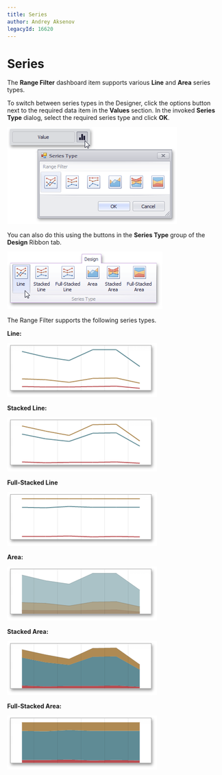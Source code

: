 ```yaml
---
title: Series
author: Andrey Aksenov
legacyId: 16620
---
```

# Series
The **Range Filter** dashboard item supports various **Line** and **Area** series types.

To switch between series types in the Designer, click the options button next to the required data item in the **Values** section. In the invoked **Series Type** dialog, select the required series type and click **OK**.

![RangeFilter_SeriesTypes](../../../../images/img20159.png)

You can also do this using the buttons in the **Series Type** group of the **Design** Ribbon tab.

![RangeFilter_SeriesTypes_Ribbon](../../../../images/img20158.png)

The Range Filter supports the following series types.

**Line:**

![RangeFilter_SeriesTypes_Line](../../../../images/img20163.png)

**Stacked Line:**

![RangeFilter_SeriesTypes_StackedLine](../../../../images/img20165.png)

**Full-Stacked Line**

![RangeFilter_SeriesTypes_FullStackedLine](../../../../images/img20162.png)

**Area:**

![RangeFilter_SeriesTypes_Area](../../../../images/img20160.png)

**Stacked Area:**

![RangeFilter_SeriesTypes_StackedArea](../../../../images/img20164.png)

**Full-Stacked Area:**

![RangeFilter_SeriesTypes_FullStackedArea](../../../../images/img20161.png)